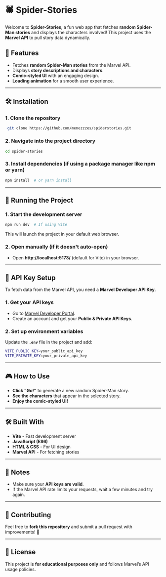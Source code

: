 # 🕷️ Spider-Stories

Welcome to **Spider-Stories**, a fun web app that fetches **random Spider-Man stories** and displays the characters involved! This project uses the **Marvel API** to pull story data dynamically.

## 🚀 Features
- Fetches **random Spider-Man stories** from the Marvel API.
- Displays **story descriptions and characters**.
- **Comic-styled UI** with an engaging design.
- **Loading animation** for a smooth user experience.

---

## 🛠️ Installation
### **1. Clone the repository**
```sh
 git clone https://github.com/menezzzes/spiderstories.git
```

### **2. Navigate into the project directory**
```sh
cd spider-stories
```

### **3. Install dependencies** (if using a package manager like npm or yarn)
```sh
npm install  # or yarn install
```

---

## 🏃 Running the Project
### **1. Start the development server**
```sh
npm run dev  # If using Vite
```
This will launch the project in your default web browser.

### **2. Open manually** (if it doesn't auto-open)
- Open **http://localhost:5173/** (default for Vite) in your browser.

---

## 🔑 API Key Setup
To fetch data from the Marvel API, you need a **Marvel Developer API Key**.

### **1. Get your API keys**
- Go to [Marvel Developer Portal](https://developer.marvel.com/).
- Create an account and get your **Public & Private API Keys**.

### **2. Set up environment variables**
Update the **`.env`** file in the project and add:
```sh
VITE_PUBLIC_KEY=your_public_api_key
VITE_PRIVATE_KEY=your_private_api_key
```

---

## 🎮 How to Use
- **Click "Go!"** to generate a new random Spider-Man story.
- **See the characters** that appear in the selected story.
- **Enjoy the comic-styled UI!**

---

## 🛠️ Built With
- **Vite** - Fast development server
- **JavaScript (ES6)**
- **HTML & CSS** - For UI design
- **Marvel API** - For fetching stories

---

## 📌 Notes
- Make sure your **API keys are valid**.
- If the Marvel API rate limits your requests, wait a few minutes and try again.

---

## 🤝 Contributing
Feel free to **fork this repository** and submit a pull request with improvements! 🚀

---

## 📜 License
This project is **for educational purposes only** and follows Marvel’s API usage policies.

